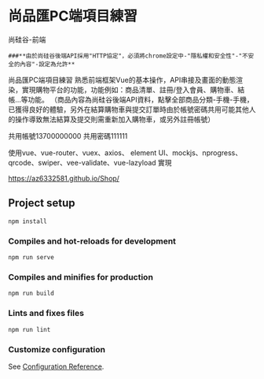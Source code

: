 # 尚品匯PC端項目練習

尚硅谷-前端

`###**由於尚硅谷後端API採用"HTTP協定"，必須將chrome設定中-"隱私權和安全性"-"不安全的內容"-設定為允許**`

尚品匯PC端項目練習
熟悉前端框架Vue的基本操作，API串接及畫面的動態渲染，實現購物平台的功能，功能例如：商品清單、註冊/登入會員、購物車、結帳...等功能。
（商品內容為尚硅谷後端API資料，點擊全部商品分類-手機-手機，已獲得良好的體驗，另外在結算購物車與提交訂單時由於帳號密碼共用可能其他人的操作導致無法結算及提交則需重新加入購物車，或另外註冊帳號）

共用帳號13700000000
共用密碼111111

使用vue、vue-router、vuex、axios、
element UI、mockjs、nprogress、
qrcode、swiper、vee-validate、vue-lazyload 實現



https://az6332581.github.io/Shop/
## Project setup
```
npm install
```

### Compiles and hot-reloads for development
```
npm run serve
```

### Compiles and minifies for production
```
npm run build
```

### Lints and fixes files
```
npm run lint
```

### Customize configuration
See [Configuration Reference](https://cli.vuejs.org/config/).
